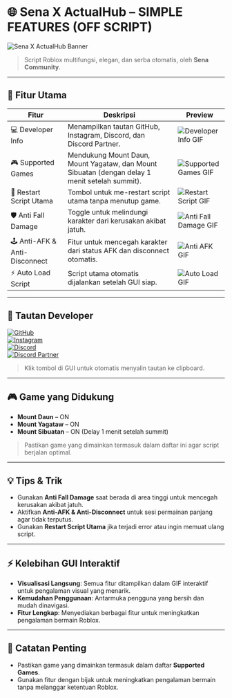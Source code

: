 # 🌐 Sena X ActualHub – SIMPLE FEATURES (OFF SCRIPT)

![Sena X ActualHub Banner](https://media.tenor.com/h4PqcTyMsL4AAAAM/cover3.gif)
> Script Roblox multifungsi, elegan, dan serba otomatis, oleh **Sena Community**.

---

## 🚀 Fitur Utama

| Fitur | Deskripsi | Preview |
|-------|-----------|---------|
| 💻 Developer Info | Menampilkan tautan GitHub, Instagram, Discord, dan Discord Partner. | ![Developer Info GIF](https://media0.giphy.com/media/v1.Y2lkPTZjMDliOTUybzRjYWVxamJqd3IzNGpibm53ejhpbWtvMzFqOHl3ZDR2Y21vOXY2OCZlcD12MV9pbnRlcm5hbF9naWZfYnlfaWQmY3Q9Zw/EoH4Wpu8suiNTLpI6j/giphy.gif) |
| 🎮 Supported Games | Mendukung Mount Daun, Mount Yagataw, dan Mount Sibuatan (dengan delay 1 menit setelah summit). | ![Supported Games GIF](https://media1.giphy.com/media/v1.Y2lkPTZjMDliOTUyc3Y5ZnppN3I3MTB6MWtjanFxZHJuMTdubTk1dHlwNWIxYTUwNXdtdyZlcD12MV9pbnRlcm5hbF9naWZfYnlfaWQmY3Q9Zw/fbHqxBmYngB1U9GTt9/giphy.gif) |
| 🔄 Restart Script Utama | Tombol untuk me-restart script utama tanpa menutup game. | ![Restart Script GIF](https://cdn.pixabay.com/animation/2023/03/08/09/53/09-53-16-104_512.gif) |
| 🛡️ Anti Fall Damage | Toggle untuk melindungi karakter dari kerusakan akibat jatuh. | ![Anti Fall Damage GIF](https://i.pinimg.com/originals/cb/84/03/cb84031baedae22d914f12f145ebceca.gif) |
| 🕹️ Anti-AFK & Anti-Disconnect | Fitur untuk mencegah karakter dari status AFK dan disconnect otomatis. | ![Anti AFK GIF](https://media.tenor.com/FkYHKkiriQUAAAAM/afkjourney-odie.gif) |
| ⚡ Auto Load Script | Script utama otomatis dijalankan setelah GUI siap. | ![Auto Load GIF](https://encrypted-tbn0.gstatic.com/images?q=tbn:ANd9GcS7u1YrfWXN9vMu1jbjy9XP5E1SUvrkIg8nUw&s) |

---

## 🔗 Tautan Developer

[![GitHub](https://img.shields.io/badge/GitHub-🌐-black?style=for-the-badge)](https://github.com/haryasenahendriansyah)  
[![Instagram](https://img.shields.io/badge/Instagram-📷-E1306C?style=for-the-badge&logo=instagram)](https://instagram.com/haryaseriansyah)  
[![Discord](https://img.shields.io/badge/Discord-💬-7289DA?style=for-the-badge&logo=discord)](https://discord.gg/RYdwsEVkFs)  
[![Discord Partner](https://img.shields.io/badge/DiscordPartner-🤝-5865F2?style=for-the-badge)](https://discord.gg/WVfnGu9GMM)

> Klik tombol di GUI untuk otomatis menyalin tautan ke clipboard.

---

## 🎮 Game yang Didukung

- **Mount Daun** – ON  
- **Mount Yagataw** – ON  
- **Mount Sibuatan** – ON (Delay 1 menit setelah summit)  

> Pastikan game yang dimainkan termasuk dalam daftar ini agar script berjalan optimal.

---

## 💡 Tips & Trik

- Gunakan **Anti Fall Damage** saat berada di area tinggi untuk mencegah kerusakan akibat jatuh.  
- Aktifkan **Anti-AFK & Anti-Disconnect** untuk sesi permainan panjang agar tidak terputus.  
- Gunakan **Restart Script Utama** jika terjadi error atau ingin memuat ulang script.

---

## ⚡ Kelebihan GUI Interaktif

- **Visualisasi Langsung**: Semua fitur ditampilkan dalam GIF interaktif untuk pengalaman visual yang menarik.  
- **Kemudahan Penggunaan**: Antarmuka pengguna yang bersih dan mudah dinavigasi.  
- **Fitur Lengkap**: Menyediakan berbagai fitur untuk meningkatkan pengalaman bermain Roblox.

---

## 🎯 Catatan Penting

- Pastikan game yang dimainkan termasuk dalam daftar **Supported Games**.  
- Gunakan fitur dengan bijak untuk meningkatkan pengalaman bermain tanpa melanggar ketentuan Roblox.
